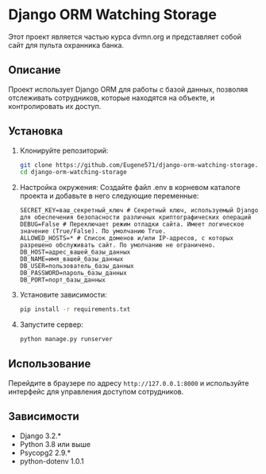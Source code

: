 # Django ORM Watching Storage

Этот проект является частью курса dvmn.org и представляет собой сайт для пульта охранника банка.

## Описание

Проект использует Django ORM для работы с базой данных, позволяя отслеживать сотрудников, которые находятся на объекте, и контролировать их доступ.


## Установка

1. Клонируйте репозиторий:

    ```bash
    git clone https://github.com/Eugene571/django-orm-watching-storage.git
    cd django-orm-watching-storage
    ```
2. Настройка окружения:
Создайте файл .env в корневом каталоге проекта и добавьте в него следующие переменные:
   ``` env
   SECRET_KEY=ваш_секретный_ключ # Секретный ключ, используемый Django для обеспечения безопасности различных криптографических операций
   DEBUG=False # Переключает режим отладки сайта. Имеет логическое значение (True/False). По умолчанию True.
   ALLOWED_HOSTS=* # Список доменов и/или IP-адресов, с которых разрешено обслуживать сайт. По умолчанию не ограничено.
   DB_HOST=адрес_вашей_базы_данных
   DB_NAME=имя_вашей_базы_данных
   DB_USER=пользователь_базы_данных
   DB_PASSWORD=пароль_базы_данных
   DB_PORT=порт_базы_данных
   ```

3. Установите зависимости:

    ```bash
    pip install -r requirements.txt
    ```

4. Запустите сервер:

    ```bash
    python manage.py runserver
    ```

## Использование

Перейдите в браузере по адресу `http://127.0.0.1:8000` и используйте интерфейс для управления доступом сотрудников.

## Зависимости

- Django 3.2.*
- Python 3.8 или выше
- Psycopg2 2.9.*
- python-dotenv 1.0.1
